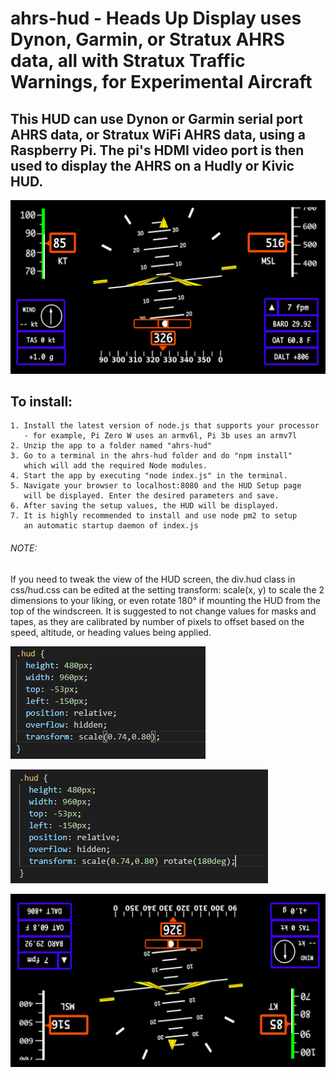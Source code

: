 # ahrs-hud - Heads Up Display uses Dynon, Garmin, or Stratux AHRS data, all with Stratux Traffic Warnings, for Experimental Aircraft

## This HUD can use Dynon or Garmin serial port AHRS data, or Stratux WiFi AHRS data, using a Raspberry Pi. The pi's HDMI video port is then used to display the AHRS on a Hudly or Kivic HUD. 
![Image of hud](https://github.com/N129BZ/adahrs-hud/blob/master/docs/Screenshot20200418.png)

## To install: 
    1. Install the latest version of node.js that supports your processor    
       - for example, Pi Zero W uses an armv6l, Pi 3b uses an armv7l  
    2. Unzip the app to a folder named "ahrs-hud"
    3. Go to a terminal in the ahrs-hud folder and do "npm install" 
       which will add the required Node modules.
    4. Start the app by executing "node index.js" in the terminal.
    5. Navigate your browser to localhost:8080 and the HUD Setup page 
       will be displayed. Enter the desired parameters and save.
    6. After saving the setup values, the HUD will be displayed. 
    7. It is highly recommended to install and use node pm2 to setup 
       an automatic startup daemon of index.js 

###### NOTE:
If you need to tweak the view of the HUD screen, the div.hud class in css/hud.css can be edited at the setting transform: scale(x, y) to scale the 2 dimensions to your liking, or even rotate 180° if mounting the HUD from the top of the windscreen. It is suggested to not change values for masks and tapes, as they are calibrated by number of pixels to offset based on the speed, altitude, or heading values being applied.

![Image of ScaleSetting](https://github.com/N129BZ/adahrs-hud/blob/master/docs/hudcss1.png)

![Image of ScaleSetting](https://github.com/N129BZ/adahrs-hud/blob/master/docs/hudcss2.png)

![Image of UpsideDown](https://github.com/N129BZ/adahrs-hud/blob/master/docs/Screenshot20200418_ud.png)
